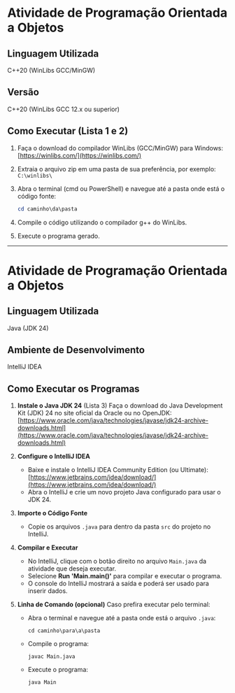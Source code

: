 # Atividade de Programação Orientada a Objetos

## Linguagem Utilizada
C++20 (WinLibs GCC/MinGW)

## Versão
C++20 (WinLibs GCC 12.x ou superior)

## Como Executar (Lista 1 e 2)

1. Faça o download do compilador WinLibs (GCC/MinGW) para Windows:  
   [https://winlibs.com/](https://winlibs.com/)

2. Extraia o arquivo zip em uma pasta de sua preferência, por exemplo:  
   `C:\winlibs\`

3. Abra o terminal (cmd ou PowerShell) e navegue até a pasta onde está o código fonte:  
   ```powershell
   cd caminho\da\pasta

4. Compile o código utilizando o compilador g++ do WinLibs.

5. Execute o programa gerado.

---

# Atividade de Programação Orientada a Objetos

## Linguagem Utilizada

Java (JDK 24)

## Ambiente de Desenvolvimento

IntelliJ IDEA

## Como Executar os Programas

1. **Instale o Java JDK 24** (Lista 3)
   Faça o download do Java Development Kit (JDK) 24 no site oficial da Oracle ou no OpenJDK:
   [https://www.oracle.com/java/technologies/javase/jdk24-archive-downloads.html](https://www.oracle.com/java/technologies/javase/jdk24-archive-downloads.html)

2. **Configure o IntelliJ IDEA**

   * Baixe e instale o IntelliJ IDEA Community Edition (ou Ultimate):
     [https://www.jetbrains.com/idea/download/](https://www.jetbrains.com/idea/download/)
   * Abra o IntelliJ e crie um novo projeto Java configurado para usar o JDK 24.

3. **Importe o Código Fonte**

   * Copie os arquivos `.java` para dentro da pasta `src` do projeto no IntelliJ.

4. **Compilar e Executar**

   * No IntelliJ, clique com o botão direito no arquivo `Main.java` da atividade que deseja executar.
   * Selecione **Run 'Main.main()'** para compilar e executar o programa.
   * O console do IntelliJ mostrará a saída e poderá ser usado para inserir dados.

5. **Linha de Comando (opcional)**
   Caso prefira executar pelo terminal:

   * Abra o terminal e navegue até a pasta onde está o arquivo `.java`:

     ```
     cd caminho\para\a\pasta
     ```
   * Compile o programa:

     ```
     javac Main.java
     ```
   * Execute o programa:

     ```
     java Main
     ```


